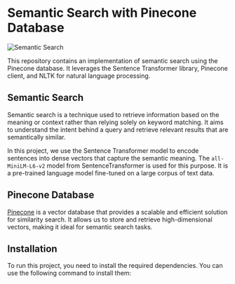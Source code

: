 # Semantic Search with Pinecone Database

![Semantic Search](path_to_image)

This repository contains an implementation of semantic search using the Pinecone database. It leverages the Sentence Transformer library, Pinecone client, and NLTK for natural language processing.

## Semantic Search

Semantic search is a technique used to retrieve information based on the meaning or context rather than relying solely on keyword matching. It aims to understand the intent behind a query and retrieve relevant results that are semantically similar.

In this project, we use the Sentence Transformer model to encode sentences into dense vectors that capture the semantic meaning. The `all-MiniLM-L6-v2` model from SentenceTransformer is used for this purpose. It is a pre-trained language model fine-tuned on a large corpus of text data.

## Pinecone Database

[Pinecone](https://www.pinecone.io/) is a vector database that provides a scalable and efficient solution for similarity search. It allows us to store and retrieve high-dimensional vectors, making it ideal for semantic search tasks.

## Installation

To run this project, you need to install the required dependencies. You can use the following command to install them:


